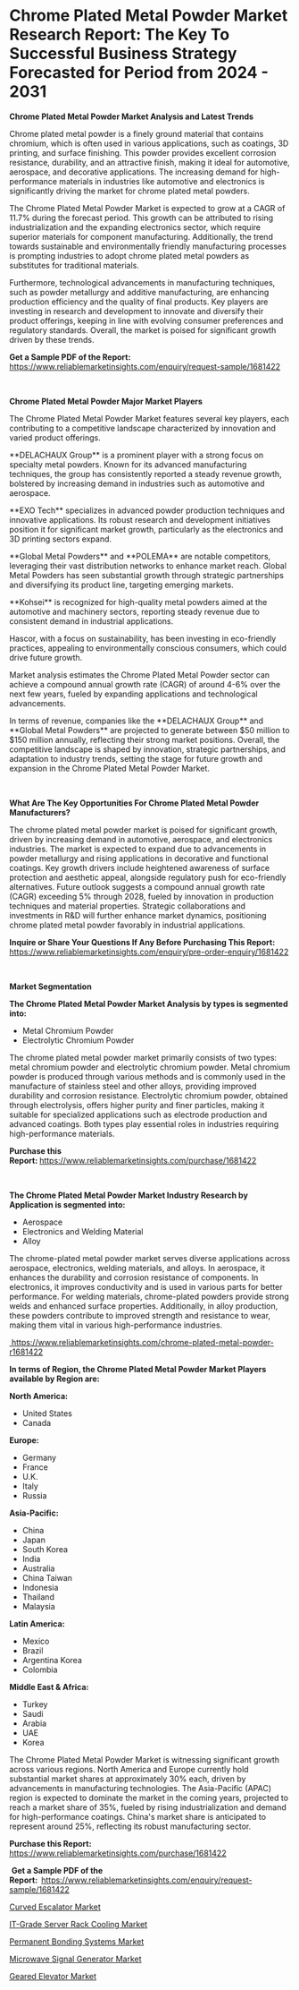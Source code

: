 <p><h1>Chrome Plated Metal Powder Market Research Report: The Key To Successful Business Strategy Forecasted for Period from 2024 - 2031</h1></p><p><strong>Chrome Plated Metal Powder Market Analysis and Latest Trends</strong></p>
<p><p>Chrome plated metal powder is a finely ground material that contains chromium, which is often used in various applications, such as coatings, 3D printing, and surface finishing. This powder provides excellent corrosion resistance, durability, and an attractive finish, making it ideal for automotive, aerospace, and decorative applications. The increasing demand for high-performance materials in industries like automotive and electronics is significantly driving the market for chrome plated metal powders.</p><p>The Chrome Plated Metal Powder Market is expected to grow at a CAGR of 11.7% during the forecast period. This growth can be attributed to rising industrialization and the expanding electronics sector, which require superior materials for component manufacturing. Additionally, the trend towards sustainable and environmentally friendly manufacturing processes is prompting industries to adopt chrome plated metal powders as substitutes for traditional materials. </p><p>Furthermore, technological advancements in manufacturing techniques, such as powder metallurgy and additive manufacturing, are enhancing production efficiency and the quality of final products. Key players are investing in research and development to innovate and diversify their product offerings, keeping in line with evolving consumer preferences and regulatory standards. Overall, the market is poised for significant growth driven by these trends.</p></p>
<p><strong>Get a Sample PDF of the Report:&nbsp;</strong> <a href="https://www.reliablemarketinsights.com/enquiry/request-sample/1681422?utm_campaign=1355&utm_medium=2&utm_source=Github&utm_content=ia&utm_term=01102024&utm_id=chrome-plated-metal-powder">https://www.reliablemarketinsights.com/enquiry/request-sample/1681422</a></p>
<p>&nbsp;</p>
<p><strong>Chrome Plated Metal Powder Major Market Players</strong></p>
<p><p>The Chrome Plated Metal Powder Market features several key players, each contributing to a competitive landscape characterized by innovation and varied product offerings. </p><p>**DELACHAUX Group** is a prominent player with a strong focus on specialty metal powders. Known for its advanced manufacturing techniques, the group has consistently reported a steady revenue growth, bolstered by increasing demand in industries such as automotive and aerospace.</p><p>**EXO Tech** specializes in advanced powder production techniques and innovative applications. Its robust research and development initiatives position it for significant market growth, particularly as the electronics and 3D printing sectors expand. </p><p>**Global Metal Powders** and **POLEMA** are notable competitors, leveraging their vast distribution networks to enhance market reach. Global Metal Powders has seen substantial growth through strategic partnerships and diversifying its product line, targeting emerging markets.</p><p>**Kohsei** is recognized for high-quality metal powders aimed at the automotive and machinery sectors, reporting steady revenue due to consistent demand in industrial applications. </p><p>Hascor, with a focus on sustainability, has been investing in eco-friendly practices, appealing to environmentally conscious consumers, which could drive future growth.</p><p>Market analysis estimates the Chrome Plated Metal Powder sector can achieve a compound annual growth rate (CAGR) of around 4-6% over the next few years, fueled by expanding applications and technological advancements.</p><p>In terms of revenue, companies like the **DELACHAUX Group** and **Global Metal Powders** are projected to generate between $50 million to $150 million annually, reflecting their strong market positions. Overall, the competitive landscape is shaped by innovation, strategic partnerships, and adaptation to industry trends, setting the stage for future growth and expansion in the Chrome Plated Metal Powder Market.</p></p>
<p>&nbsp;</p>
<p><strong>What Are The Key Opportunities For Chrome Plated Metal Powder Manufacturers?</strong></p>
<p><p>The chrome plated metal powder market is poised for significant growth, driven by increasing demand in automotive, aerospace, and electronics industries. The market is expected to expand due to advancements in powder metallurgy and rising applications in decorative and functional coatings. Key growth drivers include heightened awareness of surface protection and aesthetic appeal, alongside regulatory push for eco-friendly alternatives. Future outlook suggests a compound annual growth rate (CAGR) exceeding 5% through 2028, fueled by innovation in production techniques and material properties. Strategic collaborations and investments in R&D will further enhance market dynamics, positioning chrome plated metal powder favorably in industrial applications.</p></p>
<p><strong>Inquire or Share Your Questions If Any Before Purchasing This Report:</strong> <a href="https://www.reliablemarketinsights.com/enquiry/pre-order-enquiry/1681422?utm_campaign=1355&utm_medium=2&utm_source=Github&utm_content=ia&utm_term=01102024&utm_id=chrome-plated-metal-powder">https://www.reliablemarketinsights.com/enquiry/pre-order-enquiry/1681422</a></p>
<p>&nbsp;</p>
<p><strong>Market Segmentation</strong></p>
<p><strong>The Chrome Plated Metal Powder Market Analysis by types is segmented into:</strong></p>
<p><ul><li>Metal Chromium Powder</li><li>Electrolytic Chromium Powder</li></ul></p>
<p><p>The chrome plated metal powder market primarily consists of two types: metal chromium powder and electrolytic chromium powder. Metal chromium powder is produced through various methods and is commonly used in the manufacture of stainless steel and other alloys, providing improved durability and corrosion resistance. Electrolytic chromium powder, obtained through electrolysis, offers higher purity and finer particles, making it suitable for specialized applications such as electrode production and advanced coatings. Both types play essential roles in industries requiring high-performance materials.</p></p>
<p><strong>Purchase this Report:&nbsp;</strong><a href="https://www.reliablemarketinsights.com/purchase/1681422?utm_campaign=1355&utm_medium=2&utm_source=Github&utm_content=ia&utm_term=01102024&utm_id=chrome-plated-metal-powder">https://www.reliablemarketinsights.com/purchase/1681422</a></p>
<p>&nbsp;</p>
<p><strong>The Chrome Plated Metal Powder Market Industry Research by Application is segmented into:</strong></p>
<p><ul><li>Aerospace</li><li>Electronics and Welding Material</li><li>Alloy</li></ul></p>
<p><p>The chrome-plated metal powder market serves diverse applications across aerospace, electronics, welding materials, and alloys. In aerospace, it enhances the durability and corrosion resistance of components. In electronics, it improves conductivity and is used in various parts for better performance. For welding materials, chrome-plated powders provide strong welds and enhanced surface properties. Additionally, in alloy production, these powders contribute to improved strength and resistance to wear, making them vital in various high-performance industries.</p></p>
<p><a href="https://www.reliablemarketinsights.com/chrome-plated-metal-powder-r1681422?utm_campaign=1355&utm_medium=2&utm_source=Github&utm_content=ia&utm_term=01102024&utm_id=chrome-plated-metal-powder">&nbsp;https://www.reliablemarketinsights.com/chrome-plated-metal-powder-r1681422</a></p>
<p><strong>In terms of Region, the Chrome Plated Metal Powder Market Players available by Region are:</strong></p>
<p>
    <p> <strong> North America: </strong>
        <ul>
            <li>United States</li>
            <li>Canada</li>
        </ul>
        </p> 
    <p> <strong> Europe: </strong>
        <ul>
            <li>Germany</li>
            <li>France</li>
            <li>U.K.</li>
            <li>Italy</li>
            <li>Russia</li>
        </ul>
        </p> 
    <p> <strong> Asia-Pacific: </strong>
        <ul>
            <li>China</li>
            <li>Japan</li>
            <li>South Korea</li>
            <li>India</li>
            <li>Australia</li>
            <li>China Taiwan</li>
            <li>Indonesia</li>
            <li>Thailand</li>
            <li>Malaysia</li>
        </ul>
        </p> 
    <p> <strong> Latin America: </strong>
        <ul>
            <li>Mexico</li>
            <li>Brazil</li>
            <li>Argentina Korea</li>
            <li>Colombia</li>
        </ul>
        </p> 
    <p> <strong> Middle East & Africa: </strong>
        <ul>
            <li>Turkey</li>
            <li>Saudi</li>
            <li>Arabia</li>
            <li>UAE</li>
            <li>Korea</li>
        </ul>
    </p>
    </p>
<p><p>The Chrome Plated Metal Powder Market is witnessing significant growth across various regions. North America and Europe currently hold substantial market shares at approximately 30% each, driven by advancements in manufacturing technologies. The Asia-Pacific (APAC) region is expected to dominate the market in the coming years, projected to reach a market share of 35%, fueled by rising industrialization and demand for high-performance coatings. China's market share is anticipated to represent around 25%, reflecting its robust manufacturing sector.</p></p>
<p><strong>Purchase this Report: </strong><a href="https://www.reliablemarketinsights.com/purchase/1681422?utm_campaign=1355&utm_medium=2&utm_source=Github&utm_content=ia&utm_term=01102024&utm_id=chrome-plated-metal-powder">https://www.reliablemarketinsights.com/purchase/1681422</a></p>
<p>&nbsp;<strong>Get a Sample PDF of the Report:&nbsp;&nbsp;</strong><a href="https://www.reliablemarketinsights.com/enquiry/request-sample/1681422?utm_campaign=1355&utm_medium=2&utm_source=Github&utm_content=ia&utm_term=01102024&utm_id=chrome-plated-metal-powder">https://www.reliablemarketinsights.com/enquiry/request-sample/1681422</a></p>
<p><strong></strong></p>
<p><p><a href="https://www.linkedin.com/pulse/global-curved-escalator-market-share-growth-opportunities-pbxse?utm_campaign=1355&utm_medium=2&utm_source=Github&utm_content=ia&utm_term=01102024&utm_id=chrome-plated-metal-powder">Curved Escalator Market</a></p><p><a href="https://issuu.com/reportprime-2/docs/it-grade-server-rack-cooling-market_0f6cf1519a1fe7?utm_campaign=1355&utm_medium=2&utm_source=Github&utm_content=ia&utm_term=01102024&utm_id=chrome-plated-metal-powder">IT-Grade Server Rack Cooling Market</a></p><p><a href="https://issuu.com/reportprime-2/docs/permanent-bonding-systems-market-si_429939f484b115?utm_campaign=1355&utm_medium=2&utm_source=Github&utm_content=ia&utm_term=01102024&utm_id=chrome-plated-metal-powder">Permanent Bonding Systems Market</a></p><p><a href="https://www.linkedin.com/pulse/microwave-signal-generator-market-global-regional-analysis-06cqe?utm_campaign=1355&utm_medium=2&utm_source=Github&utm_content=ia&utm_term=01102024&utm_id=chrome-plated-metal-powder">Microwave Signal Generator Market</a></p><p><a href="https://www.linkedin.com/pulse/geared-elevator-market-trends-detailed-study-its-segmentation-uecje?utm_campaign=1355&utm_medium=2&utm_source=Github&utm_content=ia&utm_term=01102024&utm_id=chrome-plated-metal-powder">Geared Elevator Market</a></p></p>